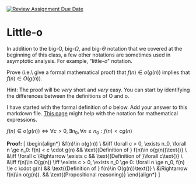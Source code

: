 [![Review Assignment Due Date](https://classroom.github.com/assets/deadline-readme-button-24ddc0f5d75046c5622901739e7c5dd533143b0c8e959d652212380cedb1ea36.svg)](https://classroom.github.com/a/wM4-KOzy)
# Little-o

In addition to the big-O, big-$\Omega$, and big-$\Theta$ notation that
we covered at the beginning of this class, a few other notations are sometimes
used in asymptotic analysis.  For example, "little-$o$" notation.

Prove (i.e.\ give a formal mathematical proof) that $f(n)\in o(g(n))$ implies
that $f(n)\in O(g(n))$.

Hint: The proof will be *very* short and *very* easy. You can start by
identifying the differences between the definitions of O and o.

I have started with the formal definition of $o$ below. Add your answer to this
markdown file. [This
page](https://docs.github.com/en/get-started/writing-on-github/working-with-advanced-formatting/writing-mathematical-expressions)
might help with the notation for mathematical expressions.

$f(n)\in o(g(n)) \iff \forall c>0, \exists n_0, \forall n\ge n_0: f(n) < c g(n)$

**Proof:**
\[
\begin{align*}
&f(n)\in o(g(n)) \\
&\iff \forall c > 0, \exists n_0, \forall n \ge n_0: f(n) < c \cdot g(n) && \text{(Definition of } f(n)\in o(g(n))\text{)} \\
&\iff \forall c \Rightarrow \exists c && \text{(Definition of }\forall c\text{)} \\
&\iff f(n)\in O(g(n)) \iff \exists c > 0, \exists n_0 \ge 0: \forall n \ge n_0, f(n) \le c \cdot g(n) && \text{(Definition of } f(n)\in O(g(n))\text{)} \\
&\Rightarrow f(n)\in o(g(n)). && \text{(Propositional reasoning)}
\end{align*}
\]

